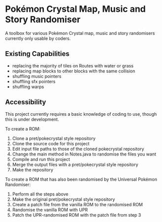 # Pokémon Crystal Map, Music and Story Randomiser

A toolbox for various Pokémon Crystal map, music and story randomisers currently only usable by coders.

## Existing Capabilities
* replacing the majority of tiles on Routes with water or grass
* replacing map blocks to other blocks with the same collision
* shuffling music pointers
* shuffling sfx pointers
* shuffling warps

## Accessibility

This project currently requires a basic knowledge of coding to use, though this is under development.

To create a ROM:
1. Clone a pret/pokecrystal style repository
2. Clone the source code for this project
3. Edit input file paths to those of the cloned pokecrystal repository
4. Change the main method in Notes.java to randomise the files you want
5. Compile and run this project
7. Merge the output files with a pret/pokecrystal style repository
8. Make the repository

To create a ROM that has also been randomised by the Universal Pokémon Randomiser:
1. Perform all the steps above
2. Make the original pret/pokecrystal style repository
3. Create a patch file from the vanilla ROM to the randomised ROM
4. Randomise the vanilla ROM with UPR
5. Patch the UPR-randomised ROM with the patch file from step 3
